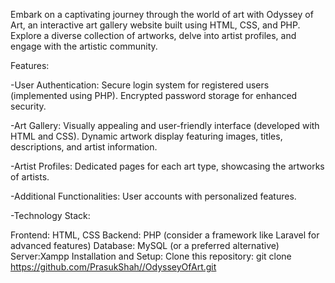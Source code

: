 Embark on a captivating journey through the world of art with Odyssey of Art, an interactive art gallery website built using HTML, CSS, and PHP. Explore a diverse collection of artworks, delve into artist profiles, and engage with the artistic community.

Features:

-User Authentication:
  Secure login system for registered users (implemented using PHP).
  Encrypted password storage for enhanced security.
  
-Art Gallery:
  Visually appealing and user-friendly interface (developed with HTML and CSS).
  Dynamic artwork display featuring images, titles, descriptions, and artist information.

-Artist Profiles:
  Dedicated pages for each art type, showcasing the artworks of artists.

-Additional Functionalities:
  User accounts with personalized features.
  
-Technology Stack:

Frontend: HTML, CSS
Backend: PHP (consider a framework like Laravel for advanced features)
Database: MySQL (or a preferred alternative)
Server:Xampp
Installation and Setup:
Clone this repository: git clone https://github.com/PrasukShah//OdysseyOfArt.git

